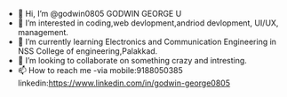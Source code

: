 - 👋 Hi, I’m @godwin0805   GODWIN GEORGE U
- 👀 I’m interested in coding,web devlopment,andriod devlopment, UI/UX, management.
- 🌱 I’m currently learning Electronics and Communication Engineering in NSS College of engineering,Palakkad.
- 💞️ I’m looking to collaborate on something crazy and intresting.
- 📫 How to reach me -via mobile:9188050385    linkedin:https://www.linkedin.com/in/godwin-george0805

<!---
godwin0805/godwin0805 is a ✨ special ✨ repository because its `README.md` (this file) appears on your GitHub profile.
You can click the Preview link to take a look at your changes.
--->

